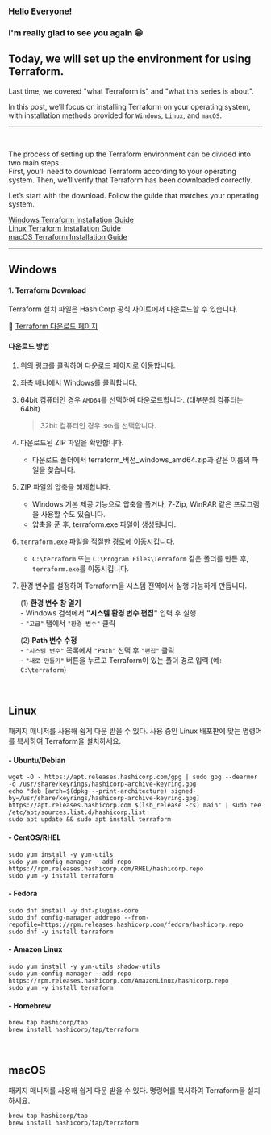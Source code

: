 ### Hello Everyone! 
### I'm really glad to see you again 😁
## Today, we will set up the environment for using Terraform.

Last time, we covered "what Terraform is" and "what this series is about".  
  
In this post, we’ll focus on installing Terraform on your operating system, with installation methods provided for `Windows`, `Linux`, and `macOS`.

***
<br>

The process of setting up the Terraform environment can be divided into two main steps.  
First, you'll need to download Terraform according to your operating system. Then, we’ll verify that Terraform has been downloaded correctly.  
  
Let’s start with the download. Follow the guide that matches your operating system.  

[Windows Terraform Installation Guide](#Windows)  
[Linux Terraform Installation Guide](#Linux)  
[macOS Terraform Installation Guide](#macOS)  

***

## Windows

#### 1. Terraform Download

Terraform 설치 파일은 HashiCorp 공식 사이트에서 다운로드할 수 있습니다.

🔗 [Terraform 다운로드 페이지](https://developer.hashicorp.com/terraform/install)

#### 다운로드 방법

1. 위의 링크를 클릭하여 다운로드 페이지로 이동합니다.

1. 좌측 배너에서 Windows를 클릭합니다.

1. 64bit 컴퓨터인 경우 `AMD64`를 선택하여 다운로드합니다. (대부분의 컴퓨터는 64bit) 
    >  32bit 컴퓨터인 경우 `386`을 선택합니다.

1. 다운로드된 ZIP 파일을 확인합니다.
   - 다운로드 폴더에서 terraform_버전_windows_amd64.zip과 같은 이름의 파일을 찾습니다.

1. ZIP 파일의 압축을 해제합니다.
   - Windows 기본 제공 기능으로 압축을 풀거나, 7-Zip, WinRAR 같은 프로그램을 사용할 수도 있습니다.
   - 압축을 푼 후, terraform.exe 파일이 생성됩니다.

1. `terraform.exe` 파일을 적절한 경로에 이동시킵니다.
   - `C:\terraform` 또는 `C:\Program Files\Terraform` 같은 폴더를 만든 후, `terraform.exe`를 이동시킵니다.
  
1. 환경 변수를 설정하여 Terraform을 시스템 전역에서 실행 가능하게 만듭니다.

    (1) **환경 변수 창 열기**  
       - Windows 검색에서 **"시스템 환경 변수 편집"** 입력 후 실행  
       - `"고급"` 탭에서 `"환경 변수"` 클릭  
    
    (2️) **Path 변수 수정**  
       - `"시스템 변수"` 목록에서 `"Path"` 선택 후 `"편집"` 클릭  
       - `"새로 만들기"` 버튼을 누르고 Terraform이 있는 폴더 경로 입력 (예: `C:\terraform`)  
    


<br>

## Linux  
  
패키지 매니저를 사용해 쉽게 다운 받을 수 있다. 사용 중인 Linux 배포판에 맞는 명령어를 복사하여 Terraform을 설치하세요.
  
#### - Ubuntu/Debian
```hcl
wget -O - https://apt.releases.hashicorp.com/gpg | sudo gpg --dearmor -o /usr/share/keyrings/hashicorp-archive-keyring.gpg
echo "deb [arch=$(dpkg --print-architecture) signed-by=/usr/share/keyrings/hashicorp-archive-keyring.gpg] https://apt.releases.hashicorp.com $(lsb_release -cs) main" | sudo tee /etc/apt/sources.list.d/hashicorp.list
sudo apt update && sudo apt install terraform
```
  
#### - CentOS/RHEL 
```hcl
sudo yum install -y yum-utils
sudo yum-config-manager --add-repo https://rpm.releases.hashicorp.com/RHEL/hashicorp.repo
sudo yum -y install terraform
``` 

#### - Fedora  
```hcl
sudo dnf install -y dnf-plugins-core
sudo dnf config-manager addrepo --from-repofile=https://rpm.releases.hashicorp.com/fedora/hashicorp.repo
sudo dnf -y install terraform
```

#### - Amazon Linux
```hcl
sudo yum install -y yum-utils shadow-utils
sudo yum-config-manager --add-repo https://rpm.releases.hashicorp.com/AmazonLinux/hashicorp.repo
sudo yum -y install terraform
```

#### - Homebrew
```hcl
brew tap hashicorp/tap
brew install hashicorp/tap/terraform
```
<br>


## macOS

패키지 매니저를 사용해 쉽게 다운 받을 수 있다. 명령어를 복사하여 Terraform을 설치하세요.

```hcl
brew tap hashicorp/tap
brew install hashicorp/tap/terraform
```
